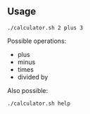 ## Usage

```
./calculator.sh 2 plus 3
```

Possible operations:
- plus
- minus
- times
- divided by

Also possible:

```
./calculator.sh help
```

